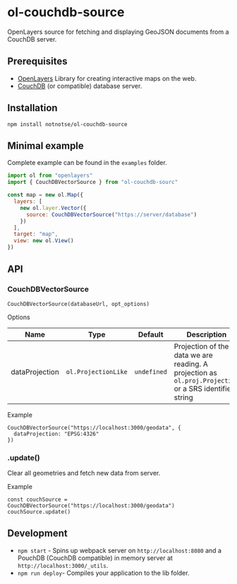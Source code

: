 # ol-couchdb-source

OpenLayers source for fetching and displaying GeoJSON documents from a CouchDB server.

## Prerequisites

- [OpenLayers](http://openlayers.org) Library for creating interactive maps on the web.
- [CouchDB](https://couchdb.apache.org) (or compatible) database server.

## Installation

`npm install notnotse/ol-couchdb-source`

## Minimal example

Complete example can be found in the `examples` folder.

```javascript
import ol from "openlayers"
import { CouchDBVectorSource } from "ol-couchdb-sourc"

const map = new ol.Map({
  layers: [
    new ol.layer.Vector({
      source: CouchDBVectorSource("https://server/database")
    })
  ],
  target: "map",
  view: new ol.View()
})
```

## API

### CouchDBVectorSource

`CouchDBVectorSource(databaseUrl, opt_options)`

Options

| Name           | Type                           | Default                | Description                                                                                            |
| -------------- | ------------------------------ | ---------------------- | ------------------------------------------------------------------------------------------------------ |
| dataProjection | <code>ol.ProjectionLike</code> | <code>undefined</code> | Projection of the data we are reading. A projection as `ol.proj.Projection` or a SRS identifier string |

Example

```
CouchDBVectorSource("https://localhost:3000/geodata", {
  dataProjection: "EPSG:4326"
})
```

### .update()

Clear all geometries and fetch new data from server.

Example

```
const couchSource = CouchDBVectorSource("https://localhost:3000/geodata")
couchSource.update()
```

## Development

- `npm start` - Spins up webpack server on `http://localhost:8080` and a PouchDB (CouchDB compatible) in memory server at `http://localhost:3000/_utils`.
- `npm run deploy`- Compiles your application to the lib folder.
